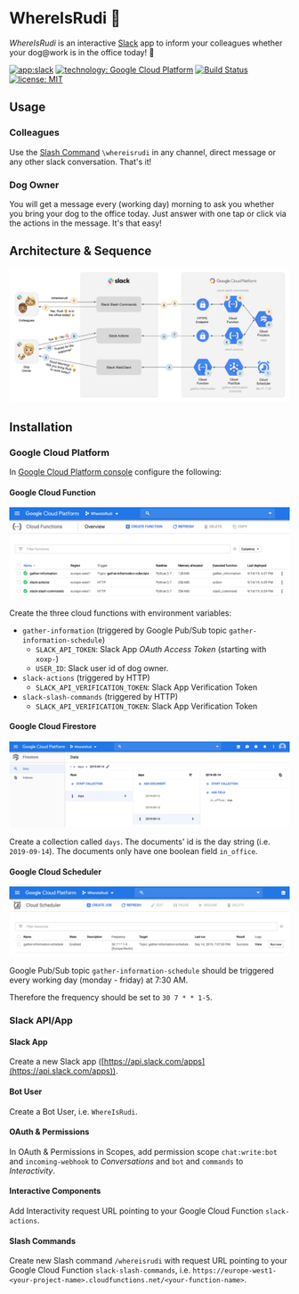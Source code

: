 # WhereIsRudi :dog:

*WhereIsRudi* is an interactive [Slack](https://slack.com) app to inform your colleagues whether your dog@work is in the office today! :tada:

[![app:slack](https://img.shields.io/badge/app-Slack-611f69.svg)](https://slack.com)
[![technology: Google Cloud Platform](https://img.shields.io/badge/technology-Google_Cloud_Platform-1a73e8.svg)](https://cloud.google.com)
[![Build Status](https://travis-ci.com/FranzDiebold/where-is-rudi.svg?branch=master)](https://travis-ci.com/FranzDiebold/where-is-rudi)
[![license: MIT](https://img.shields.io/badge/license-MIT-brightgreen.svg)](./LICENSE.md)

## Usage

### Colleagues

Use the [Slash Command](https://api.slack.com/slash-commands) `\whereisrudi` in any channel, direct message or any other slack conversation. That's it!

### Dog Owner

You will get a message every (working day) morning to ask you whether you bring your dog to the office today. Just answer with one tap or click via the actions in the message. It's that easy!

## Architecture & Sequence

![WhereIsRudi architecture](./images/WhereIsRudi_architecture.jpg)


## Installation

### Google Cloud Platform

In [Google Cloud Platform console](https://console.cloud.google.com) configure the following:

#### Google Cloud Function

![Google Cloud Functions](./images/google-cloud-functions.png)

Create the three cloud functions with environment variables:
- `gather-information` (triggered by Google Pub/Sub topic `gather-information-schedule`)
    - `SLACK_API_TOKEN`: Slack App *OAuth Access Token* (starting with `xoxp-`)
    - `USER_ID`: Slack user id of dog owner.
- `slack-actions` (triggered by HTTP)
    - `SLACK_API_VERIFICATION_TOKEN`: Slack App Verification Token
- `slack-slash-commands` (triggered by HTTP)
    - `SLACK_API_VERIFICATION_TOKEN`: Slack App Verification Token

#### Google Cloud Firestore

![Google Cloud Firestore](./images/google-cloud-firestore.png)

Create a collection called `days`. The documents' id is the day string (i.e. `2019-09-14`). The documents only have one boolean field `in_office`.

#### Google Cloud Scheduler

![Google Cloud Scheduler](./images/google-cloud-scheduler.png)

Google Pub/Sub topic `gather-information-schedule` should be triggered every working day (monday - friday) at 7:30 AM.

Therefore the frequency should be set to `30 7 * * 1-5`.

### Slack API/App

#### Slack App

Create a new Slack app ([https://api.slack.com/apps](https://api.slack.com/apps)).

#### Bot User

Create a Bot User, i.e. `WhereIsRudi`.

#### OAuth & Permissions

In OAuth & Permissions in Scopes, add permission scope `chat:write:bot` and `incoming-webhook` to *Conversations* and `bot` and `commands` to *Interactivity*.

#### Interactive Components

Add Interactivity request URL pointing to your Google Cloud Function `slack-actions`.

#### Slash Commands

Create new Slash command `/whereisrudi` with request URL pointing to your Google Cloud Function `slack-slash-commands`, i.e. `https://europe-west1-<your-project-name>.cloudfunctions.net/<your-function-name>`.
